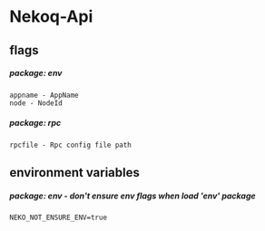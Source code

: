 # Nekoq-Api

## flags

##### package: env

```
appname - AppName
node - NodeId
```

##### package: rpc

```
rpcfile - Rpc config file path
```

## environment variables

##### package: env - don't ensure env flags when load 'env' package

```
NEKO_NOT_ENSURE_ENV=true
```
